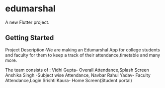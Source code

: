 # edumarshal

A new Flutter project.

## Getting Started

Project Description-We are making an Edumarshal App for college students and faculty for them to keep a track of their attendance,timetable and many more.

The team consists of :
            Vidhi Gupta- Overall Attendance,Splash Screen
            Anshika Singh -Subject wise Attendance, Navbar
            Rahul Yadav- Faculty Attendance,Login
            Srishti Kaura- Home Screen(Student portal)

